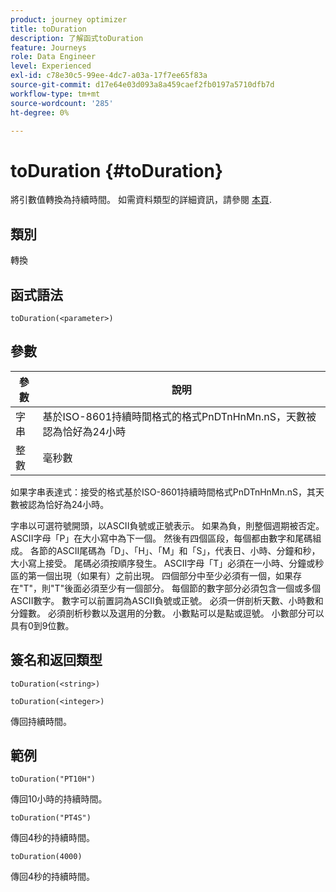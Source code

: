 ```yaml
---
product: journey optimizer
title: toDuration
description: 了解函式toDuration
feature: Journeys
role: Data Engineer
level: Experienced
exl-id: c78e30c5-99ee-4dc7-a03a-17f7ee65f83a
source-git-commit: d17e64e03d093a8a459caef2fb0197a5710dfb7d
workflow-type: tm+mt
source-wordcount: '285'
ht-degree: 0%

---
```


# toDuration {#toDuration}

將引數值轉換為持續時間。 如需資料類型的詳細資訊，請參閱 [本頁](../expression/data-types.md).

## 類別

轉換

## 函式語法

`toDuration(<parameter>)`

## 參數

| 參數 | 說明 |
|--- |--- |
| 字串 | 基於ISO-8601持續時間格式的格式PnDTnHnMn.nS，天數被認為恰好為24小時 |
| 整數 | 毫秒數 |

如果字串表達式：接受的格式基於ISO-8601持續時間格式PnDTnHnMn.nS，其天數被認為恰好為24小時。

字串以可選符號開頭，以ASCII負號或正號表示。 如果為負，則整個週期被否定。 ASCII字母「P」在大小寫中為下一個。 然後有四個區段，每個都由數字和尾碼組成。 各節的ASCII尾碼為「D」、「H」、「M」和「S」，代表日、小時、分鐘和秒，大小寫上接受。 尾碼必須按順序發生。 ASCII字母「T」必須在一小時、分鐘或秒區的第一個出現（如果有）之前出現。 四個部分中至少必須有一個，如果存在&quot;T&quot;，則&quot;T&quot;後面必須至少有一個部分。 每個節的數字部分必須包含一個或多個ASCII數字。 數字可以前置詞為ASCII負號或正號。 必須一併剖析天數、小時數和分鐘數。 必須剖析秒數以及選用的分數。 小數點可以是點或逗號。 小數部分可以具有0到9位數。

## 簽名和返回類型

`toDuration(<string>)`

`toDuration(<integer>)`

傳回持續時間。

## 範例

`toDuration("PT10H")`

傳回10小時的持續時間。

`toDuration("PT4S")`

傳回4秒的持續時間。

`toDuration(4000)`

傳回4秒的持續時間。
